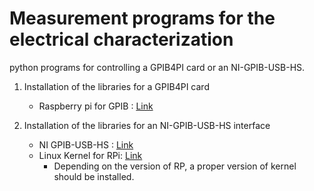 <h1>Measurement programs for the electrical characterization</h1>

python programs for controlling a GPIB4PI card or an NI-GPIB-USB-HS. <br>

1. Installation of the libraries for a GPIB4PI card
   - Raspberry pi for GPIB : <a href="https://www.hackster.io/lightside-instruments/the-gpib4pi-gpib-for-raspberry-pi-shield-4b3e9a">Link</a>
     
2. Installation of the libraries for an NI-GPIB-USB-HS interface
   - NI GPIB-USB-HS : <a href="https://zenn.dev/hroabe/articles/ceccb8ce114372">Link</a>
   - Linux Kernel for RPi: <a href="https://www.raspberrypi.com/documentation/computers/linux_kernel.html">Link</a>
      * Depending on the version of RP, a proper version of kernel should be installed.
